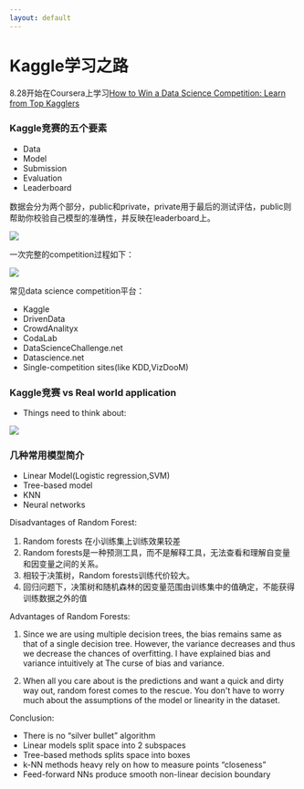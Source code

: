 ```yaml
---
layout: default
---
```



# Kaggle学习之路 #

8.28开始在Coursera上学习[How to Win a Data Science Competition: Learn from Top Kagglers](https://www.coursera.org/learn/competitive-data-science)

### Kaggle竞赛的五个要素 ###

- Data
- Model
- Submission
- Evaluation
- Leaderboard

数据会分为两个部分，public和private，private用于最后的测试评估，public则帮助你校验自己模型的准确性，并反映在leaderboard上。

![](https://i.imgur.com/4vrR0rO.png)

一次完整的competition过程如下：

![](https://i.imgur.com/0ktCSWg.png)

常见data science competition平台：

- Kaggle
- DrivenData
- CrowdAnalityx
- CodaLab
- DataScienceChallenge.net
- Datascience.net
- Single-competition sites(like KDD,VizDooM)


### Kaggle竞赛 vs Real world application ###


- Things need to think about:

![](https://i.imgur.com/Vg2143A.png)

### 几种常用模型简介 ###

- Linear Model(Logistic regression,SVM)
- Tree-based model
- KNN
- Neural networks

Disadvantages of Random Forest:

1. Random forests 在小训练集上训练效果较差
2. Random forests是一种预测工具，而不是解释工具，无法查看和理解自变量和因变量之间的关系。
3. 相较于决策树，Random forests训练代价较大。
4. 回归问题下，决策树和随机森林的因变量范围由训练集中的值确定，不能获得训练数据之外的值

Advantages of Random Forests:

1. Since we are using multiple decision trees, the bias remains same as that of a single decision tree. However, the variance decreases and thus we decrease the chances of overfitting. I have explained bias and variance intuitively at The curse of bias and variance.

2. When all you care about is the predictions and want a quick and dirty way out, random forest comes to the rescue. You don't have to worry much about the assumptions of the model or linearity in the dataset. 

Conclusion:

- There is no “silver bullet” algorithm
- Linear models split space into 2 subspaces
- Tree-based methods splits space into boxes 
- k-NN methods heavy rely on how to measure points “closeness”
- Feed-forward NNs produce smooth non-linear decision
boundary


